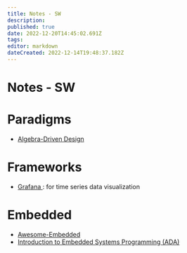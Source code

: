 ```yaml
---
title: Notes - SW
description: 
published: true
date: 2022-12-20T14:45:02.691Z
tags: 
editor: markdown
dateCreated: 2022-12-14T19:48:37.182Z
---
```


# Notes - SW


# Paradigms

* [Algebra-Driven Design](https://github.com/isovector/algebra-driven-design)

# Frameworks

* [Grafana ](https://grafana.com/): for time series data visualization

# Embedded

* [Awesome-Embedded](https://github.com/nhivp/Awesome-Embedded)
* [Introduction to Embedded Systems Programming (ADA)](https://learn.adacore.com/courses/intro-to-embedded-sys-prog/index.html)